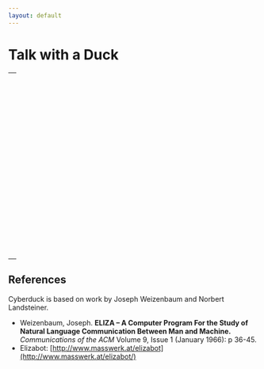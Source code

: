 ```yaml
---
layout: default
---
```


<script src="https://ajax.googleapis.com/ajax/libs/jquery/3.1.1/jquery.min.js"></script>
<script type="text/javascript" src="../cyberduck/termlib.js"></script>
<script type="text/javascript" src="../cyberduck/cyberduckbot.js"></script>
<script type="text/javascript" src="../cyberduck/cyberduckdata.js"></script>
<script type="text/javascript" src="../cyberduck/cyberduck.js"></script>
<link rel="stylesheet" type="text/css" href="../cyberduck/cyberduck.css" />

# Talk with a Duck

<center>
	<table border="0" cellspacing="10" cellpadding="0" width="100%">
		<tr>
			<td align="center">
				<a style="display:none;" href="#" class="termopen" id="termOpenLink">Open CYBERDUCK terminal&nbsp;</a>
			</td>
		</tr>
		<tr>
			<td align="center" valign="top" height="370">
				<div id="cyberduckDiv" style="position:relative;"></div>
			</td>
		</tr>
	</table>
</center>

<script>
  $(document).ready(function() {
    termOpen();
  });
</script>

## References
Cyberduck is based on work by Joseph Weizenbaum and Norbert Landsteiner.

- Weizenbaum, Joseph. **ELIZA – A Computer Program For the Study of Natural Language Communication Between Man and Machine.** *Communications of the ACM* Volume 9, Issue 1 (January 1966): p 36-45.<br/>
- Elizabot: [http://www.masswerk.at/elizabot](http://www.masswerk.at/elizabot/)
